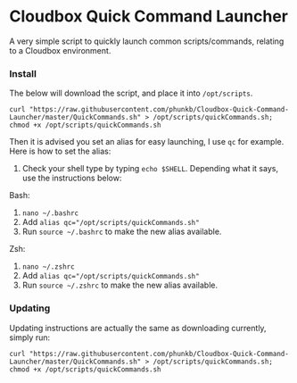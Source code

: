 # Cloudbox Quick Command Launcher
A very simple script to quickly launch common scripts/commands, relating to a Cloudbox environment.

### Install

The below will download the script, and place it into `/opt/scripts`.

`curl "https://raw.githubusercontent.com/phunkb/Cloudbox-Quick-Command-Launcher/master/QuickCommands.sh" > /opt/scripts/quickCommands.sh; chmod +x /opt/scripts/quickCommands.sh`

Then it is advised you set an alias for easy launching, I use `qc` for example. Here is how to set the alias:

1. Check your shell type by typing `echo $SHELL`. Depending what it says, use the instructions below:

Bash:
   1. `nano ~/.bashrc`
   2. Add `alias qc="/opt/scripts/quickCommands.sh"`
   3. Run `source ~/.bashrc` to make the new alias available.

Zsh:
   1. `nano ~/.zshrc`
   2. Add `alias qc="/opt/scripts/quickCommands.sh"`
   3. Run `source ~/.zshrc` to make the new alias available.


### Updating

Updating instructions are actually the same as downloading currently, simply run:

`curl "https://raw.githubusercontent.com/phunkb/Cloudbox-Quick-Command-Launcher/master/QuickCommands.sh" > /opt/scripts/quickCommands.sh; chmod +x /opt/scripts/quickCommands.sh`
